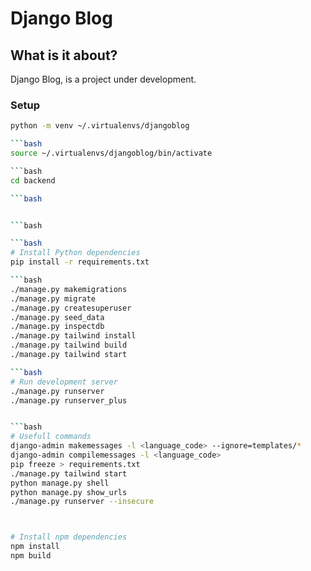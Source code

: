# Django Blog

## What is it about?

Django Blog, is a project under development.

### Setup

````bash
python -m venv ~/.virtualenvs/djangoblog

```bash
source ~/.virtualenvs/djangoblog/bin/activate

```bash
cd backend

```bash


```bash

```bash
# Install Python dependencies
pip install -r requirements.txt

```bash
./manage.py makemigrations
./manage.py migrate
./manage.py createsuperuser
./manage.py seed_data
./manage.py inspectdb
./manage.py tailwind install
./manage.py tailwind build
./manage.py tailwind start

```bash
# Run development server
./manage.py runserver
./manage.py runserver_plus


```bash
# Usefull commands
django-admin makemessages -l <language_code> --ignore=templates/*
django-admin compilemessages -l <language_code>
pip freeze > requirements.txt
./manage.py tailwind start
python manage.py shell
python manage.py show_urls
./manage.py runserver --insecure



# Install npm dependencies
npm install
npm build
````
